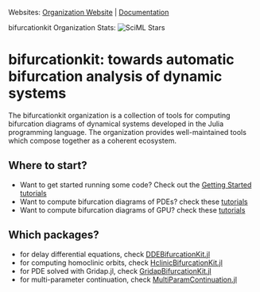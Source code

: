 Websites: [Organization Website](https://github.com/bifurcationkit) | [Documentation](https://bifurcationkit.github.io/BifurcationKitDocs.jl/dev/)


bifurcationkit Organization Stats: ![SciML Stars](https://img.shields.io/github/stars/bifurcationkit?style=social)

# bifurcationkit: towards automatic bifurcation analysis of dynamic systems

The bifurcationkit organization is a collection of tools for computing bifurcation diagrams of dynamical systems developed in the Julia programming language. The organization provides well-maintained tools which compose together as a coherent ecosystem. 

## Where to start?
- Want to get started running some code? Check out the [Getting Started tutorials](https://bifurcationkit.github.io/BifurcationKitDocs.jl/dev/gettingstarted/)
- Want to compute bifurcation diagrams of PDEs? check these [tutorials](https://bifurcationkit.github.io/BifurcationKitDocs.jl/dev/tutorials/tutorials/#PDEs:-bifurcations-of-equilibria)
- Want to compute bifurcation diagrams of GPU? check these [tutorials](https://bifurcationkit.github.io/BifurcationKitDocs.jl/dev/tutorials/tutorials2b/#sh2dgpu)

## Which packages?
- for delay differential equations, check [DDEBifurcationKit.jl](https://github.com/bifurcationkit/DDEBifurcationKit.jl)
- for computing homoclinic orbits, check [HclinicBifurcationKit.jl](https://github.com/bifurcationkit/HclinicBifurcationKit.jl)
- for PDE solved with Gridap.jl, check [GridapBifurcationKit.jl](https://github.com/bifurcationkit/GridapBifurcationKit)
- for multi-parameter continuation, check [MultiParamContinuation.jl](https://github.com/bifurcationkit/MultiParamContinuation.jl)  
